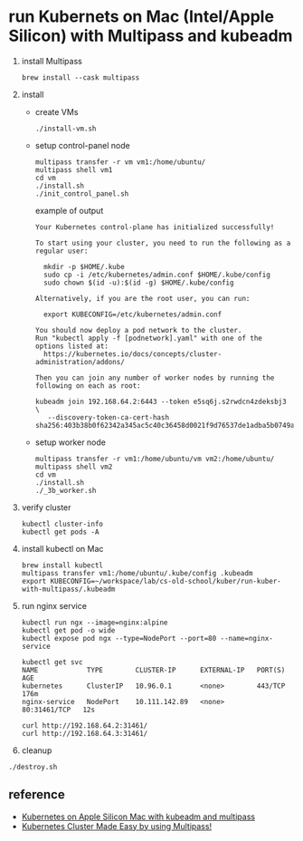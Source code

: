 # run Kubernets on Mac (Intel/Apple Silicon) with Multipass and kubeadm

1. install Multipass

   ```shell
   brew install --cask multipass
   ```

1. install

   - create VMs

     ```shell
     ./install-vm.sh
     ```

   - setup control-panel node

     ```shell
     multipass transfer -r vm vm1:/home/ubuntu/
     multipass shell vm1
     cd vm
     ./install.sh
     ./init_control_panel.sh
     ```

     example of output

     ```text
     Your Kubernetes control-plane has initialized successfully!
     
     To start using your cluster, you need to run the following as a regular user:
     
       mkdir -p $HOME/.kube
       sudo cp -i /etc/kubernetes/admin.conf $HOME/.kube/config
       sudo chown $(id -u):$(id -g) $HOME/.kube/config
     
     Alternatively, if you are the root user, you can run:
     
       export KUBECONFIG=/etc/kubernetes/admin.conf
     
     You should now deploy a pod network to the cluster.
     Run "kubectl apply -f [podnetwork].yaml" with one of the options listed at:
       https://kubernetes.io/docs/concepts/cluster-administration/addons/
     
     Then you can join any number of worker nodes by running the following on each as root:
     
     kubeadm join 192.168.64.2:6443 --token e5sq6j.s2rwdcn4zdeksbj3 \
     	--discovery-token-ca-cert-hash sha256:403b38b0f62342a345ac5c40c36458d0021f9d76537de1adba5b0749abcdc3f9
     ```

   - setup worker node

      ```shell
      multipass transfer -r vm1:/home/ubuntu/vm vm2:/home/ubuntu/
      multipass shell vm2
      cd vm
      ./install.sh
      ./_3b_worker.sh
      ```

1. verify cluster

   ```shell
   kubectl cluster-info
   kubectl get pods -A
   ```

1. install kubectl on Mac

   ```shell
   brew install kubectl
   multipass transfer vm1:/home/ubuntu/.kube/config .kubeadm
   export KUBECONFIG=~/workspace/lab/cs-old-school/kuber/run-kuber-with-multipass/.kubeadm
   ```

1. run nginx service

   ```shell
   kubectl run ngx --image=nginx:alpine
   kubectl get pod -o wide
   kubectl expose pod ngx --type=NodePort --port=80 --name=nginx-service
   
   kubectl get svc
   NAME            TYPE        CLUSTER-IP      EXTERNAL-IP   PORT(S)        AGE
   kubernetes      ClusterIP   10.96.0.1       <none>        443/TCP        176m
   nginx-service   NodePort    10.111.142.89   <none>        80:31461/TCP   12s
   
   curl http://192.168.64.2:31461/
   curl http://192.168.64.3:31461/
   ```

1. cleanup

```shell
./destroy.sh
```

## reference

- [Kubernetes on Apple Silicon Mac with kubeadm and multipass](https://yuki-nakamura.com/2023/05/27/kubernetes-on-apple-silicon-mac-with-kubeadm-and-multipass/)
- [Kubernetes Cluster Made Easy by using Multipass!](https://github.com/yujunliang/multipass-kubernetes/blob/master/README.md)
